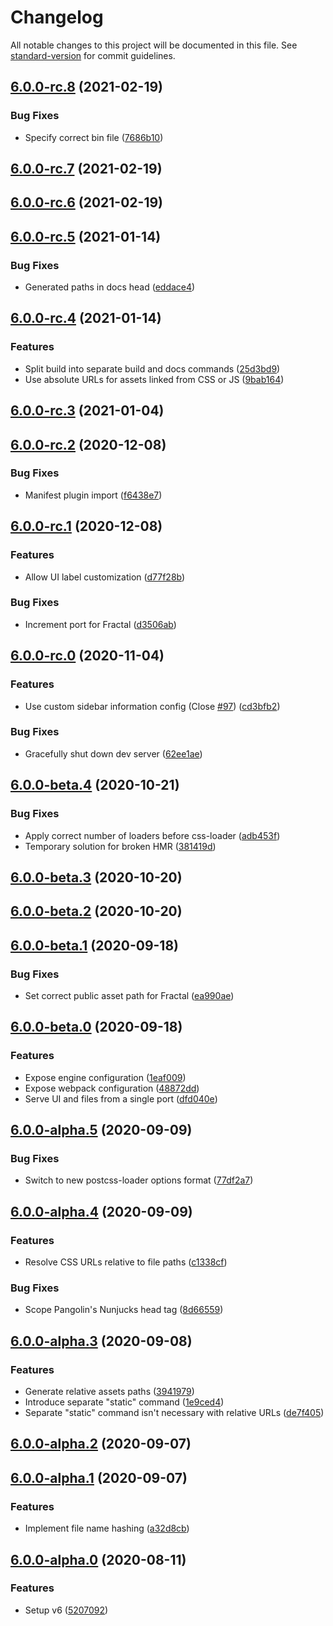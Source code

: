 # Changelog

All notable changes to this project will be documented in this file. See [standard-version](https://github.com/conventional-changelog/standard-version) for commit guidelines.

## [6.0.0-rc.8](https://github.com/pangolinjs/core/compare/v6.0.0-rc.7...v6.0.0-rc.8) (2021-02-19)


### Bug Fixes

* Specify correct bin file ([7686b10](https://github.com/pangolinjs/core/commit/7686b10f9ae60ba13c6207fd409ac7b677712d53))

## [6.0.0-rc.7](https://github.com/pangolinjs/core/compare/v6.0.0-rc.6...v6.0.0-rc.7) (2021-02-19)

## [6.0.0-rc.6](https://github.com/pangolinjs/core/compare/v6.0.0-rc.5...v6.0.0-rc.6) (2021-02-19)

## [6.0.0-rc.5](https://github.com/pangolinjs/core/compare/v6.0.0-rc.4...v6.0.0-rc.5) (2021-01-14)


### Bug Fixes

* Generated paths in docs head ([eddace4](https://github.com/pangolinjs/core/commit/eddace40f201ddece79ad37d49390ebd04d61ebc))

## [6.0.0-rc.4](https://github.com/pangolinjs/core/compare/v6.0.0-rc.3...v6.0.0-rc.4) (2021-01-14)


### Features

* Split build into separate build and docs commands ([25d3bd9](https://github.com/pangolinjs/core/commit/25d3bd98d73ba9920994525b4f0c7b138aea7755))
* Use absolute URLs for assets linked from CSS or JS ([9bab164](https://github.com/pangolinjs/core/commit/9bab164f6ccd3aba46b3782d07aa7c8c52cf507e))

## [6.0.0-rc.3](https://github.com/pangolinjs/core/compare/v6.0.0-rc.2...v6.0.0-rc.3) (2021-01-04)

## [6.0.0-rc.2](https://github.com/pangolinjs/core/compare/v6.0.0-rc.1...v6.0.0-rc.2) (2020-12-08)


### Bug Fixes

* Manifest plugin import ([f6438e7](https://github.com/pangolinjs/core/commit/f6438e721202677105c4087a4fbadbb70311f376))

## [6.0.0-rc.1](https://github.com/pangolinjs/core/compare/v6.0.0-rc.0...v6.0.0-rc.1) (2020-12-08)


### Features

* Allow UI label customization ([d77f28b](https://github.com/pangolinjs/core/commit/d77f28bfd2517c98d0c8c51468c23801e4a73f98))


### Bug Fixes

* Increment port for Fractal ([d3506ab](https://github.com/pangolinjs/core/commit/d3506ab0c561749eb5416452189cd312a8c79641))

## [6.0.0-rc.0](https://github.com/pangolinjs/core/compare/v6.0.0-beta.4...v6.0.0-rc.0) (2020-11-04)


### Features

* Use custom sidebar information config (Close [#97](https://github.com/pangolinjs/core/issues/97)) ([cd3bfb2](https://github.com/pangolinjs/core/commit/cd3bfb25a59206f759abe7b33b8e5e918650cbb4))


### Bug Fixes

* Gracefully shut down dev server ([62ee1ae](https://github.com/pangolinjs/core/commit/62ee1ae5ec98a15a3626239e2186c270cd611edb))

## [6.0.0-beta.4](https://github.com/pangolinjs/core/compare/v6.0.0-beta.3...v6.0.0-beta.4) (2020-10-21)


### Bug Fixes

* Apply correct number of loaders before css-loader ([adb453f](https://github.com/pangolinjs/core/commit/adb453fabfe554d243537d49007e07c0bace0343))
* Temporary solution for broken HMR ([381419d](https://github.com/pangolinjs/core/commit/381419d99de1e0abf4679f9e97762f756de6fb0a))

## [6.0.0-beta.3](https://github.com/pangolinjs/core/compare/v6.0.0-beta.2...v6.0.0-beta.3) (2020-10-20)

## [6.0.0-beta.2](https://github.com/pangolinjs/core/compare/v6.0.0-beta.1...v6.0.0-beta.2) (2020-10-20)

## [6.0.0-beta.1](https://github.com/pangolinjs/core/compare/v6.0.0-beta.0...v6.0.0-beta.1) (2020-09-18)


### Bug Fixes

* Set correct public asset path for Fractal ([ea990ae](https://github.com/pangolinjs/core/commit/ea990ae8d8a9dbf447b250a262356bf3e974b88f))

## [6.0.0-beta.0](https://github.com/pangolinjs/core/compare/v6.0.0-alpha.5...v6.0.0-beta.0) (2020-09-18)


### Features

* Expose engine configuration ([1eaf009](https://github.com/pangolinjs/core/commit/1eaf009c027eb0fcf6d5bc9d0f06fdaf90ced60d))
* Expose webpack configuration ([48872dd](https://github.com/pangolinjs/core/commit/48872dd90e2cfc987df256b933e1838a6d4c2486))
* Serve UI and files from a single port ([dfd040e](https://github.com/pangolinjs/core/commit/dfd040e992dcee6b498e7e62fc0d0f324d6301a1))

## [6.0.0-alpha.5](https://github.com/pangolinjs/core/compare/v6.0.0-alpha.4...v6.0.0-alpha.5) (2020-09-09)


### Bug Fixes

* Switch to new postcss-loader options format ([77df2a7](https://github.com/pangolinjs/core/commit/77df2a76361213ecdebd220c3d82687579af023c))

## [6.0.0-alpha.4](https://github.com/pangolinjs/core/compare/v6.0.0-alpha.3...v6.0.0-alpha.4) (2020-09-09)


### Features

* Resolve CSS URLs relative to file paths ([c1338cf](https://github.com/pangolinjs/core/commit/c1338cfbd49fd3a6c703aff0fccd85ae6677fdc6))


### Bug Fixes

* Scope Pangolin's Nunjucks head tag ([8d66559](https://github.com/pangolinjs/core/commit/8d665592b0dc7549489c6d8e2664380711fbbfb7))

## [6.0.0-alpha.3](https://github.com/pangolinjs/core/compare/v6.0.0-alpha.2...v6.0.0-alpha.3) (2020-09-08)


### Features

* Generate relative assets paths ([3941979](https://github.com/pangolinjs/core/commit/394197936795a022c5f55d314c8886a630ea913d))
* Introduce separate "static" command ([1e9ced4](https://github.com/pangolinjs/core/commit/1e9ced4b43476a3a126073cf1cbfc30c25213f6c))
* Separate "static" command isn't necessary with relative URLs ([de7f405](https://github.com/pangolinjs/core/commit/de7f4052f250cea01018fc5554ce06e3bc95c88b))

## [6.0.0-alpha.2](https://github.com/pangolinjs/core/compare/v6.0.0-alpha.1...v6.0.0-alpha.2) (2020-09-07)

## [6.0.0-alpha.1](https://github.com/pangolinjs/core/compare/v6.0.0-alpha.0...v6.0.0-alpha.1) (2020-09-07)


### Features

* Implement file name hashing ([a32d8cb](https://github.com/pangolinjs/core/commit/a32d8cb9a6906f23d921fc93754e64c3dfa5985e))

## [6.0.0-alpha.0](https://github.com/pangolinjs/core/compare/v5.8.2...v6.0.0-alpha.0) (2020-08-11)


### Features

* Setup v6 ([5207092](https://github.com/pangolinjs/core/commit/5207092a5526dcc1b40e6b9b3057309d7ff60a22))
